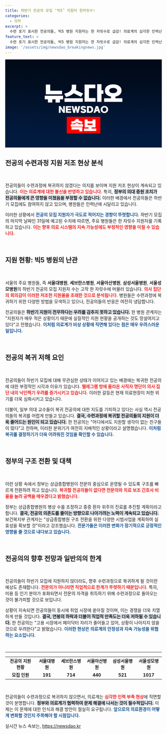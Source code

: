 ```yaml
---
title: 하반기 전공의 모집 ‘빅5’ 지원자 한자릿수!
categories:
  - 의학
excerpt: >
  수련 포기 표시한 전공의들, 빅5 병원 지원자는 한 자릿수로 급감! 의료계의 심각한 인력난이 지속될 전망. 정부는 구조 전환에 나서지만, 복귀는 요원한 상황. 전공의들의 향후 선택은?
feature_text: >
  수련 포기 표시한 전공의들, 빅5 병원 지원자는 한 자릿수로 급감! 의료계의 심각한 인력난이 지속될 전망. 정부는 구조 전환에 나서지만, 복귀는 요원한 상황. 전공의들의 향후 선택은?
image: '/assets/img/newsdao_breakingnews.jpg'
---
```


<p><img src="/assets/img/newsdao_breakingnews.jpg" alt="bookingtag 속보" /></p>

<h2 data-ke-size="size26">전공의 수련과정 지원 저조 현상 분석</h2>

<p data-ke-size="size16">&nbsp;</p>

<p>전공의들이 수련과정에 복귀하지 않겠다는 의지를 보이며 지원 저조 현상이 계속되고 있습니다. <b><span style="color: #ee2323;">이는 의료계에 대한 불신을 반영하고 있습니다.</span></b> 특히, <b><span style="background-color: #21538527;">정부의 의대 증원 조치가 전공의들에게 큰 영향을 미쳤음을 부정할 수 없습니다.</span></b> 이러한 배경에서 전공의들은 하반기 모집에도 참여하지 않고 있으며, 병원들은 인력난에 시달리고 있습니다. </p>

<p>이러한 상황에서 <b><span style="color: #1a5490;">전공의 모집 지원자가 극도로 적어지는 경향이 뚜렷합니다.</span></b> 하반기 모집의 마지막 날짜인 31일에 예고된 수치에 따르면, 주요 병원들은 한 자릿수 지원자를 기록하고 있습니다. <b><span style="color: #ee2323;">이는 향후 의료 시스템의 지속 가능성에도 부정적인 영향을 미칠 수 있습니다.</span></b> </p>

<p data-ke-size="size16">&nbsp;</p>

<h2 data-ke-size="size26">지원 현황: 빅5 병원의 난관</h2>

<p data-ke-size="size16">&nbsp;</p>

<p>서울의 주요 병원들, 즉 <b>서울대병원</b>, <b>세브란스병원</b>, <b>서울아산병원</b>, <b>삼성서울병원</b>, <b>서울성모병원</b>의 하반기 전공의 모집 지원자 수는 고작 한 자릿수에 머물러 있습니다. <b><span style="color: #ee2323;">의사 집단의 회의감이 이러한 저조한 지원율을 초래한 것으로 분석됩니다.</span></b> 병원들은 수련과정에 복귀하기 위한 다양한 방법을 모색하고 있으나, 전공의들의 반응은 여전히 냉담합니다. </p>

<p>전공의들은 <b><span style="background-color: #21538527;">하반기 지원이 전무하다는 우려를 감추지 못하고 있습니다.</span></b> 한 병원 관계자는 "지원자가 매우 적은 상황이기 때문에 실질적인 지원 현황을 공개하는 것도 망설여지고 있다"고 전했습니다. <b><span style="color: #1a5490;">이처럼 의료계가 비상 상황에 직면해 있다는 점은 매우 우려스러운 일입니다.</span></b></p>

<p data-ke-size="size16">&nbsp;</p>

<h2 data-ke-size="size26">전공의 복귀 저해 요인</h2>

<p data-ke-size="size16">&nbsp;</p>

<p>전공의들이 하반기 모집에 대해 무관심한 상태가 이어지고 있는 배경에는 복귀한 전공의에 대한 부정적인 시각과 이유가 있습니다. <b><span style="color: #ee2323;">텔레그램 방에 올라온 사직자 명단이 의사 집단 내의 낙인찍기 우려를 증가시키고 있습니다.</span></b> 이러한 갈등은 현재 의료현장이 처한 위기를 더욱 심화시키고 있습니다. </p>

<p>더불어, 일부 의대 교수들이 복귀 전공의에 대한 지도를 기피하고 있다는 사실 역시 전공의들의 복귀를 어렵게 만들고 있습니다. <b><span style="background-color: #21538527;">결국, 수련과정에 복귀할 전공의들의 지원이 더욱 줄어드는 원인이 되고 있습니다.</span></b> 한 전공의는 "어디에서도 지원할 생각이 없는 친구들이 많다"고 전하며, 이러한 분위기가 여전히 지배적인 상황이라고 설명했습니다. <b><span style="color: #1a5490;">이처럼 복귀를 결정하기가 더욱 어려워진 것임을 확인할 수 있습니다.</span></b></p>

<p data-ke-size="size16">&nbsp;</p>

<h2 data-ke-size="size26">정부의 구조 전환 및 대책</h2>

<p data-ke-size="size16">&nbsp;</p>

<p>이런 상황 속에서 정부는 상급종합병원이 전문의 중심으로 운영될 수 있도록 구조를 빠르게 전환하려 하고 있습니다. <b><span style="color: #ee2323;">복귀할 전공의들이 없다면 전문의와 치료 보조 간호사 비율을 늘려 공백을 메우겠다고 밝혔습니다.</span></b> </p>

<p>정부는 상급종합병원의 병상 수를 조정하고 중증 환자 위주의 진료를 추진할 계획이라고 합니다. <b><span style="background-color: #21538527;">결국, 전공의 의존도를 줄이는 방향으로 나아가려는 노력이 계속되고 있습니다.</span></b> 보건복지부 관계자는 "상급종합병원 구조 전환을 위한 다양한 시범사업을 계획하여 실효성을 확보할 것"이라고 강조했습니다. <b><span style="color: #1a5490;">전문가들은 이러한 변화가 장기적으로 긍정적인 영향을 줄 것으로 내다보고 있습니다.</span></b></p>

<p data-ke-size="size16">&nbsp;</p>

<h2 data-ke-size="size26">전공의의 향후 전망과 일반의의 한계</h2>

<p data-ke-size="size16">&nbsp;</p>

<p>전공의들이 하반기 모집에 지원하지 않더라도, 향후 수련과정으로 복귀하게 될 것이란 예상도 존재합니다. <b><span style="color: #ee2323;">전문의가 아니라면 직업적으로 한계가 뚜렷하기 때문입니다.</span></b> 특히, 미용 등 인기 분야가 포화되면서 전문의 자격을 취득하기 위해 수련과정으로 돌아오는 것이 불가피할 것으로 보입니다. </p>

<p>상황이 지속되면 전공의들이 동시에 취업 시장에 쏟아질 것이며, 이는 경쟁을 더욱 치열하게 만들 것입니다. <b><span style="background-color: #21538527;">결국, 연봉의 하락과 더불어 직업적 만족도는 더욱 저하될 수 있습니다.</span></b> 한 전공의는 "고용 시장에서 페이닥터 자리가 줄어들고 있어, 상황이 나아지지 않을 것으로 우려한다"고 밝혔습니다. <b><span style="color: #1a5490;">이러한 현상은 의료계의 안정성과 지속 가능성을 위협하는 요소입니다.</span></b></p>

<p data-ke-size="size16">&nbsp;</p>

<hr />

<table style="width: 100%; border-collapse: collapse;">

<tr>

<td style="text-align: center; height: 17px;"><b>전공의 지원 현황</b></td>

<td style="text-align: center; height: 17px;"><b>서울대병원</b></td>

<td style="text-align: center; height: 17px;"><b>세브란스병원</b></td>

<td style="text-align: center; height: 17px;"><b>서울아산병원</b></td>

<td style="text-align: center; height: 17px;"><b>삼성서울병원</b></td>

<td style="text-align: center; height: 17px;"><b>서울성모병원</b></td>

</tr>

<tr>

<td style="text-align: center; height: 17px;"><b>모집 인원</b></td>

<td style="text-align: center; height: 17px;"><b>191</b></td>

<td style="text-align: center; height: 17px;"><b>714</b></td>

<td style="text-align: center; height: 17px;"><b>440</b></td>

<td style="text-align: center; height: 17px;"><b>521</b></td>

<td style="text-align: center; height: 17px;"><b>1017</b></td>

</tr>

</table>

<p data-ke-size="size16">&nbsp;</p> 

<p>전공의들이 수련과정으로 복귀하지 않으면서, 의료계는 <b><span style="color: #ee2323;">심각한 인력 부족 현상</span></b>에 직면할 것이 분명합니다. <b><span style="background-color: #21538527;">정부와 의료계가 협력하여 문제 해결에 나서는 것이 필수적입니다.</span></b> 이제는 이 문제에 대한 인식과 해결 방안이 절실히 요구됩니다. <b><span style="color: #1a5490;">앞으로의 의료환경이 어떻게 변화할 것인지 주목해야 할 시점입니다.</span></b></p>
실시간 뉴스 속보는, <a href="https://newsdao.kr" rel="dofollow">https://newsdao.kr</a>


